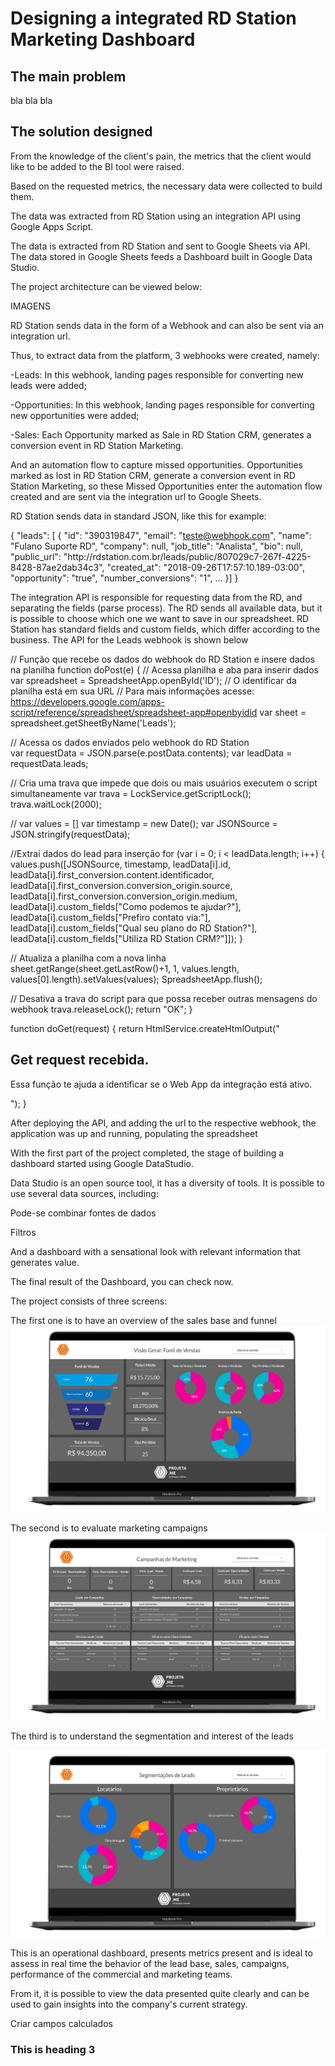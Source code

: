 <h1>Designing a integrated RD Station Marketing Dashboard</h1>


<h2>The main problem</h2>

bla bla bla

<h2>The solution designed</h2>

From the knowledge of the client's pain, the metrics that the client would like to be added to the BI tool were raised.

Based on the requested metrics, the necessary data were collected to build them.

The data was extracted from RD Station using an integration API using Google Apps Script.

The data is extracted from RD Station and sent to Google Sheets via API. The data stored in Google Sheets feeds a Dashboard built in Google Data Studio.

The project architecture can be viewed below:

IMAGENS


RD Station sends data in the form of a Webhook and can also be sent via an integration url.

Thus, to extract data from the platform, 3 webhooks were created, namely:

-Leads: In this webhook, landing pages responsible for converting new leads were added;

-Opportunities: In this webhook, landing pages responsible for converting new opportunities were added;

-Sales: Each Opportunity marked as Sale in RD Station CRM, generates a conversion event in RD Station Marketing.


And an automation flow to capture missed opportunities. Opportunities marked as lost in RD Station CRM, generate a conversion event in RD Station Marketing, so these Missed Opportunities enter the automation flow created and are sent via the integration url to Google Sheets.

RD Station sends data in standard JSON, like this for example:


{
 "leads": [
 {
 "id": "390319847",
 "email": "teste@webhook.com",
 "name": "Fulano Suporte RD",
 "company": null,
 "job_title": "Analista",
 "bio": null,
 "public_url": "http:\/\/rdstation.com.br\/leads\/public\/807029c7-267f-4225-8428-87ae2dab34c3",
 "created_at": "2018-09-26T17:57:10.189-03:00",
 "opportunity": "true",
 "number_conversions": "1",
 ...
 }] 
}


The integration API is responsible for requesting data from the RD, and separating the fields (parse process). The RD sends all available data, but it is possible to choose which one we want to save in our spreadsheet.
RD Station has standard fields and custom fields, which differ according to the business.
The API for the Leads webhook is shown below


// Função que recebe os dados do webhook do RD Station e insere dados na planilha
function doPost(e) {
  // Acessa planilha e aba para inserir dados
  var spreadsheet = SpreadsheetApp.openById('ID');
  // O identificar da planilha está em sua URL
  // Para mais informações acesse: https://developers.google.com/apps-script/reference/spreadsheet/spreadsheet-app#openbyidid
  var sheet = spreadsheet.getSheetByName('Leads');
  
  // Acessa os dados enviados pelo webhook do RD Station   
  var requestData = JSON.parse(e.postData.contents);
  var leadData = requestData.leads;
  
  // Cria uma trava que impede que dois ou mais usuários executem o script simultaneamente
  var trava = LockService.getScriptLock();
  trava.waitLock(2000);
  
  //
  var values = []
  var timestamp = new Date();
  var JSONSource = JSON.stringify(requestData);
  
  //Extrai dados do lead para inserção
  for (var i = 0; i < leadData.length; i++) {
    values.push([JSONSource,
                 timestamp,
                 leadData[i].id,
                 leadData[i].first_conversion.content.identificador,
                 leadData[i].first_conversion.conversion_origin.source,
                 leadData[i].first_conversion.conversion_origin.medium,
                 leadData[i].custom_fields["Como podemos te ajudar?"],
                 leadData[i].custom_fields["Prefiro contato via:"],
                 leadData[i].custom_fields["Qual seu plano do RD Station?"],
                 leadData[i].custom_fields["Utiliza RD Station CRM?"]]);
  }
  
  // Atualiza a planilha com a nova linha  
  sheet.getRange(sheet.getLastRow()+1, 1, values.length, values[0].length).setValues(values);
  SpreadsheetApp.flush();
  
    
  // Desativa a trava do script para que possa receber outras mensagens do webhook
  trava.releaseLock();
  return "OK";
}

function doGet(request) {
  return HtmlService.createHtmlOutput("<h2>Get request recebida.</h2><p>Essa função te ajuda a identificar se o Web App da integração está ativo.</p>");
}


After deploying the API, and adding the url to the respective webhook, the application was up and running, populating the spreadsheet



With the first part of the project completed, the stage of building a dashboard started using Google DataStudio.

Data Studio is an open source tool, it has a diversity of tools. It is possible to use several data sources, including:


Pode-se combinar fontes de dados 

Filtros 



And a dashboard with a sensational look with relevant information that generates value.

The final result of the Dashboard, you can check now.

The project consists of three screens:

The first one is to have an overview of the sales base and funnel
![ ](/images/tela1.jpg)


The second is to evaluate marketing campaigns
![ ](/images/tela2.jpg)

The third is to understand the segmentation and interest of the leads

![ ](/images/tela3.png)


This is an operational dashboard, presents metrics present and is ideal to assess in real time the behavior of the lead base, sales, campaigns, performance of the commercial and marketing teams.

From it, it is possible to view the data presented quite clearly and can be used to gain insights into the company's current strategy.


Criar campos calculados



<h3>This is heading 3</h3>


